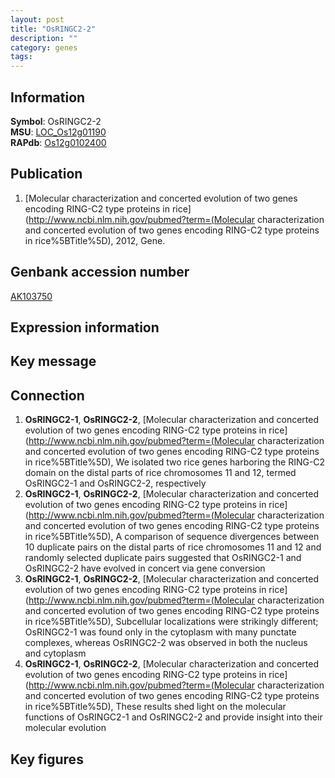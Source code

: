 ```yaml
---
layout: post
title: "OsRINGC2-2"
description: ""
category: genes
tags: 
---
```


## Information
__Symbol__: OsRINGC2-2  
__MSU__: [LOC_Os12g01190](http://rice.plantbiology.msu.edu/cgi-bin/ORF_infopage.cgi?orf=LOC_Os12g01190)  
__RAPdb__: [Os12g0102400](http://rapdb.dna.affrc.go.jp/viewer/gbrowse_details/irgsp1?name=Os12g0102400)  

## Publication
1. [Molecular characterization and concerted evolution of two genes encoding RING-C2 type proteins in rice](http://www.ncbi.nlm.nih.gov/pubmed?term=(Molecular characterization and concerted evolution of two genes encoding RING-C2 type proteins in rice%5BTitle%5D), 2012, Gene.

## Genbank accession number
[AK103750](http://www.ncbi.nlm.nih.gov/nuccore/AK103750)

## Expression information

## Key message

## Connection
1. __OsRINGC2-1__, __OsRINGC2-2__, [Molecular characterization and concerted evolution of two genes encoding RING-C2 type proteins in rice](http://www.ncbi.nlm.nih.gov/pubmed?term=(Molecular characterization and concerted evolution of two genes encoding RING-C2 type proteins in rice%5BTitle%5D),  We isolated two rice genes harboring the RING-C2 domain on the distal parts of rice chromosomes 11 and 12, termed OsRINGC2-1 and OsRINGC2-2, respectively
2. __OsRINGC2-1__, __OsRINGC2-2__, [Molecular characterization and concerted evolution of two genes encoding RING-C2 type proteins in rice](http://www.ncbi.nlm.nih.gov/pubmed?term=(Molecular characterization and concerted evolution of two genes encoding RING-C2 type proteins in rice%5BTitle%5D),  A comparison of sequence divergences between 10 duplicate pairs on the distal parts of rice chromosomes 11 and 12 and randomly selected duplicate pairs suggested that OsRINGC2-1 and OsRINGC2-2 have evolved in concert via gene conversion
3. __OsRINGC2-1__, __OsRINGC2-2__, [Molecular characterization and concerted evolution of two genes encoding RING-C2 type proteins in rice](http://www.ncbi.nlm.nih.gov/pubmed?term=(Molecular characterization and concerted evolution of two genes encoding RING-C2 type proteins in rice%5BTitle%5D),  Subcellular localizations were strikingly different; OsRINGC2-1 was found only in the cytoplasm with many punctate complexes, whereas OsRINGC2-2 was observed in both the nucleus and cytoplasm
4. __OsRINGC2-1__, __OsRINGC2-2__, [Molecular characterization and concerted evolution of two genes encoding RING-C2 type proteins in rice](http://www.ncbi.nlm.nih.gov/pubmed?term=(Molecular characterization and concerted evolution of two genes encoding RING-C2 type proteins in rice%5BTitle%5D),  These results shed light on the molecular functions of OsRINGC2-1 and OsRINGC2-2 and provide insight into their molecular evolution

## Key figures


